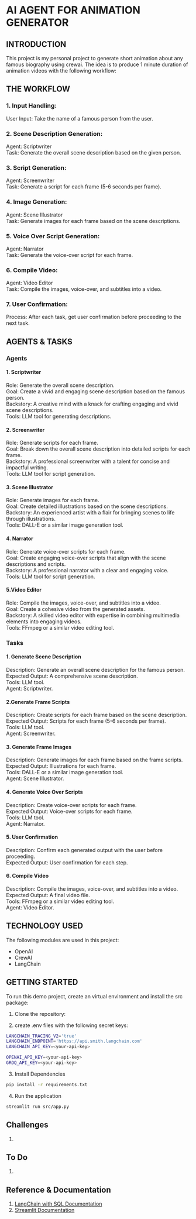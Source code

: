 # AI AGENT FOR ANIMATION GENERATOR

## INTRODUCTION

This project is my personal project to generate short animation about any famous biography using crewai. The idea is to produce 1 minute duration of animation videos with the following workflow:

## THE WORKFLOW

### 1. Input Handling:

User Input: Take the name of a famous person from the user.

### 2. Scene Description Generation:

Agent: Scriptwriter  
Task: Generate the overall scene description based on the given person.

### 3. Script Generation:

Agent: Screenwriter  
Task: Generate a script for each frame (5-6 seconds per frame).

### 4. Image Generation:

Agent: Scene Illustrator  
Task: Generate images for each frame based on the scene descriptions.

### 5. Voice Over Script Generation:

Agent: Narrator  
Task: Generate the voice-over script for each frame.

### 6. Compile Video:

Agent: Video Editor  
Task: Compile the images, voice-over, and subtitles into a video.

### 7. User Confirmation:

Process: After each task, get user confirmation before proceeding to the next task.

## AGENTS & TASKS

### Agents

#### 1. Scriptwriter

Role: Generate the overall scene description.  
Goal: Create a vivid and engaging scene description based on the famous person.  
Backstory: A creative mind with a knack for crafting engaging and vivid scene descriptions.  
Tools: LLM tool for generating descriptions.

#### 2. Screenwriter

Role: Generate scripts for each frame.  
Goal: Break down the overall scene description into detailed scripts for each frame.  
Backstory: A professional screenwriter with a talent for concise and impactful writing.  
Tools: LLM tool for script generation.

#### 3. Scene Illustrator

Role: Generate images for each frame.  
Goal: Create detailed illustrations based on the scene descriptions.  
Backstory: An experienced artist with a flair for bringing scenes to life through illustrations.  
Tools: DALL-E or a similar image generation tool.

#### 4. Narrator

Role: Generate voice-over scripts for each frame.  
Goal: Create engaging voice-over scripts that align with the scene descriptions and scripts.  
Backstory: A professional narrator with a clear and engaging voice.  
Tools: LLM tool for script generation.

#### 5.Video Editor

Role: Compile the images, voice-over, and subtitles into a video.  
Goal: Create a cohesive video from the generated assets.  
Backstory: A skilled video editor with expertise in combining multimedia elements into engaging videos.  
Tools: FFmpeg or a similar video editing tool.

### Tasks

#### 1. Generate Scene Description

Description: Generate an overall scene description for the famous person.  
Expected Output: A comprehensive scene description.  
Tools: LLM tool.  
Agent: Scriptwriter.

#### 2.Generate Frame Scripts

Description: Create scripts for each frame based on the scene description.  
Expected Output: Scripts for each frame (5-6 seconds per frame).  
Tools: LLM tool.  
Agent: Screenwriter.

#### 3. Generate Frame Images

Description: Generate images for each frame based on the frame scripts.  
Expected Output: Illustrations for each frame.  
Tools: DALL-E or a similar image generation tool.  
Agent: Scene Illustrator.

#### 4. Generate Voice Over Scripts

Description: Create voice-over scripts for each frame.  
Expected Output: Voice-over scripts for each frame.  
Tools: LLM tool.  
Agent: Narrator.

#### 5. User Confirmation

Description: Confirm each generated output with the user before proceeding.  
Expected Output: User confirmation for each step.

#### 6. Compile Video

Description: Compile the images, voice-over, and subtitles into a video.  
Expected Output: A final video file.  
Tools: FFmpeg or a similar video editing tool.  
Agent: Video Editor.

## TECHNOLOGY USED

The following modules are used in this project:

- OpenAI
- CrewAI
- LangChain

## GETTING STARTED

To run this demo project, create an virtual environment and install the src package:

1. Clone the repository:

2. create .env files with the following secret keys:

```bash
LANGCHAIN_TRACING_V2='true'
LANGCHAIN_ENDPOINT='https://api.smith.langchain.com'
LANGCHAIN_API_KEY=<your-api-key>

OPENAI_API_KEY=<your-api-key>
GROQ_API_KEY=<your-api-key>
```

3. Install Dependencies

```bash
pip install -r requirements.txt
```

4. Run the application

```bash
streamlit run src/app.py
```

## Challenges

1.

## To Do

1.

## Reference & Documentation

1. [LangChain with SQL Documentation](https://python.langchain.com/docs/use_cases/sql/quickstart/)
2. [Streamlit Documentation](https://docs.streamlit.io/get-started/tutorials/create-an-app)
